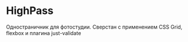 # HighPass
Одностраничник для фотостудии. Сверстан с применением CSS Grid, flexbox и плагина just-validate
